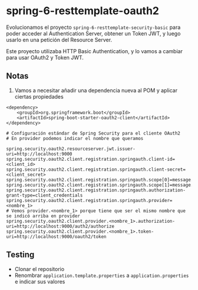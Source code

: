 # spring-6-resttemplate-oauth2

Evolucionamos el proyecto `spring-6-resttemplate-security-basic` para poder acceder al Authentication Server, obtener un Token JWT, y luego usarlo en una petición del Resource Server.

Este proyecto utilizaba HTTP Basic Authentication, y lo vamos a cambiar para usar OAuth2 y Token JWT.

## Notas

1. Vamos a necesitar añadir una dependencia nueva al POM y aplicar ciertas propiedades

```
<dependency>
    <groupId>org.springframework.boot</groupId>
    <artifactId>spring-boot-starter-oauth2-client</artifactId>
</dependency>
```

```
# Configuración estándar de Spring Security para el cliente OAuth2
# En provider podemos indicar el nombre que queramos

spring.security.oauth2.resourceserver.jwt.issuer-uri=http://localhost:9000
spring.security.oauth2.client.registration.springauth.client-id=<client_id>
spring.security.oauth2.client.registration.springauth.client-secret=<client_secret>
spring.security.oauth2.client.registration.springauth.scope[0]=message.read
spring.security.oauth2.client.registration.springauth.scope[1]=message.write
spring.security.oauth2.client.registration.springauth.authorization-grant-type=client_credentials
spring.security.oauth2.client.registration.springauth.provider=<nombre_1>
# Vemos provider.<nombre_1> porque tiene que ser el mismo nombre que se indicó arriba en provider
spring.security.oauth2.client.provider.<nombre_1>.authorization-uri=http://localhost:9000/auth2/authorize
spring.security.oauth2.client.provider.<nombre_1>.token-uri=http://localhost:9000/oauth2/token
```

## Testing

- Clonar el repositorio
- Renombrar `application.template.properties` a `application.properties` e indicar sus valores